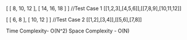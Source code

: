 [ [ 8, 10, 12 ], [ 14, 16, 18 ] ] //Test Case 1 [[1,2,3],[4,5,6]],[[7,8,9],[10,11,12]]

[ [ 6, 8 ], [ 10, 12 ] ]          //Test Case 2 [[1,2],[3,4]],[[5,6],[7,8]]

Time Complexity- O(N^2)
Space Complexity - O(N)
